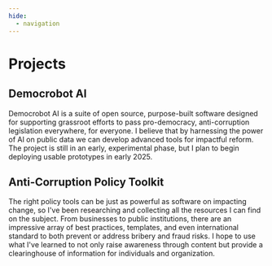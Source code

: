 ```yaml
---
hide:
  - navigation
---
```


# Projects

## Democrobot AI

Democrobot AI is a suite of open source, purpose-built software designed for supporting grassroot
efforts to pass pro-democracy, anti-corruption legislation everywhere, for everyone. I believe that
by harnessing the power of AI on public data we can develop advanced tools for impactful reform.
The project is still in an early, experimental phase, but I plan to begin deploying usable prototypes
in early 2025.

## Anti-Corruption Policy Toolkit

The right policy tools can be just as powerful as software on impacting change, so I've been researching
and collecting all the resources I can find on the subject. From businesses to public institutions,
there are an impressive array of best practices, templates, and even international standard to both
prevent or address bribery and fraud risks. I hope to use what I've learned to not only raise awareness
through content but provide a clearinghouse of information for individuals and organization.
